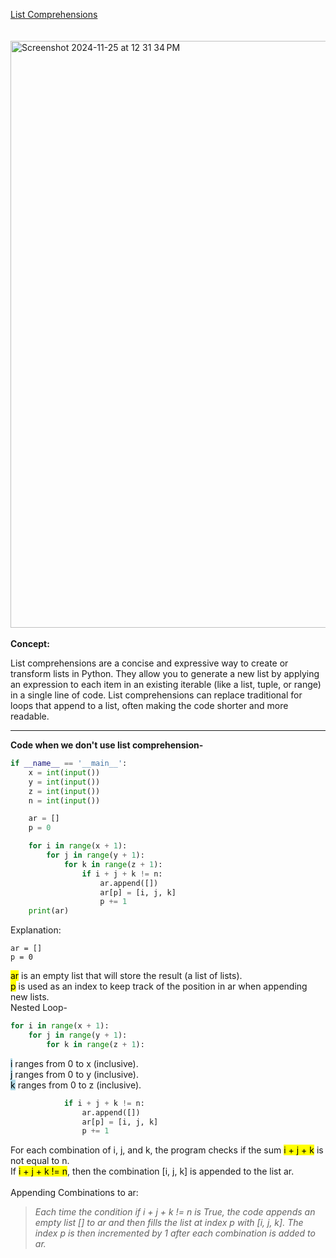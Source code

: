 [List Comprehensions](https://www.hackerrank.com/challenges/list-comprehensions/problem?isFullScreen=false)<br>
<br>
<br>
<img width="939" alt="Screenshot 2024-11-25 at 12 31 34 PM" src="https://github.com/user-attachments/assets/0b3af68d-fe9b-4b89-b43f-9028fd71b751">
<br>
<br>
**Concept:** <br>

List comprehensions are a concise and expressive way to create or transform lists in Python. They allow you to generate a new list by applying an expression to each item in an existing iterable (like a list, tuple, or range) in a single line of code. List comprehensions can replace traditional for loops that append to a list, often making the code shorter and more readable.

-------------------------------------------------
**Code when we don't use list comprehension-**
```python
if __name__ == '__main__':
    x = int(input())
    y = int(input())
    z = int(input())
    n = int(input())

    ar = []
    p = 0

    for i in range(x + 1):
        for j in range(y + 1):
            for k in range(z + 1):
                if i + j + k != n:
                    ar.append([])
                    ar[p] = [i, j, k]
                    p += 1
    print(ar)
```
Explanation:<br>
```
ar = []
p = 0
```
<mark>ar</mark> is an empty list that will store the result (a list of lists).<br>
<mark>p</mark> is used as an index to keep track of the position in ar when appending new lists.<br>
Nested Loop-<br>
```python
for i in range(x + 1):
    for j in range(y + 1):
        for k in range(z + 1):
```
<mark style="background-color: lightblue">i</mark> ranges from 0 to x (inclusive).<br>
<mark style="background-color: lightblue">j</mark> ranges from 0 to y (inclusive).<br>
<mark style="background-color: lightblue">k</mark> ranges from 0 to z (inclusive).<br>
```python
            if i + j + k != n:
                ar.append([])
                ar[p] = [i, j, k]
                p += 1
```
For each combination of i, j, and k, the program checks if the sum <mark>i + j + k</mark> is not equal to n.<br>
If <mark>i + j + k != n</mark>, then the combination [i, j, k] is appended to the list ar.<br>
<br>
Appending Combinations to ar:

>_Each time the condition if i + j + k != n is True, the code appends an empty list [] to ar and then fills the list at index p with [i, j, k].
>The index p is then incremented by 1 after each combination is added to ar._


